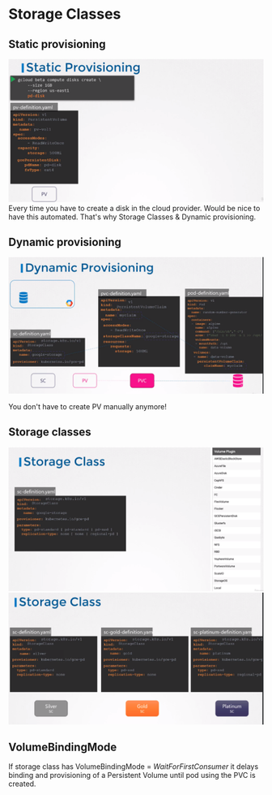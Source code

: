 # Storage Classes

## Static provisioning

![static prov](../images/40_static_provisioning.png)
Every time you have to create a disk in the cloud provider. Would be nice to have this automated. That's why Storage Classes & Dynamic provisioning.

## Dynamic provisioning

![Dynamic prov](../images/40_dynamic_provi.png)

You don't have to create PV manually anymore!

## Storage classes

![Storage classes](../images/40_storage_classes.png)
![Storage classes2](../images/40_storage_classes2.png)

## VolumeBindingMode
If storage class has VolumeBindingMode = _WaitForFirstConsumer_ it delays binding and provisioning of a Persistent Volume until pod using the PVC is created.